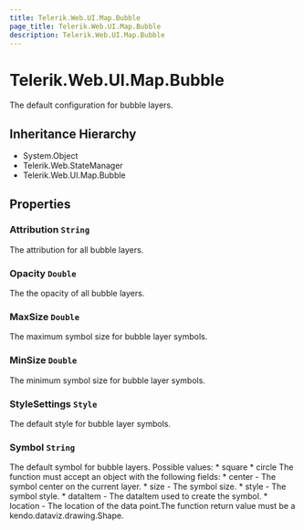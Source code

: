 ```yaml
---
title: Telerik.Web.UI.Map.Bubble
page_title: Telerik.Web.UI.Map.Bubble
description: Telerik.Web.UI.Map.Bubble
---
```


# Telerik.Web.UI.Map.Bubble

The default configuration for bubble layers.

## Inheritance Hierarchy

* System.Object
* Telerik.Web.StateManager
* Telerik.Web.UI.Map.Bubble

## Properties

###  Attribution `String`

The attribution for all bubble layers.

###  Opacity `Double`

The the opacity of all bubble layers.

###  MaxSize `Double`

The maximum symbol size for bubble layer symbols.

###  MinSize `Double`

The minimum symbol size for bubble layer symbols.

###  StyleSettings `Style`

The default style for bubble layer symbols.

###  Symbol `String`

The default symbol for bubble layers. Possible values:
            	* square
            	* circle
            The function must accept an object with the following fields:
            	* center - The symbol center on the current layer.
            	* size - The symbol size. * style - The symbol style.
            	* dataItem - The dataItem used to create the symbol.
            	* location - The location of the data point.The function return value must be a kendo.dataviz.drawing.Shape.


